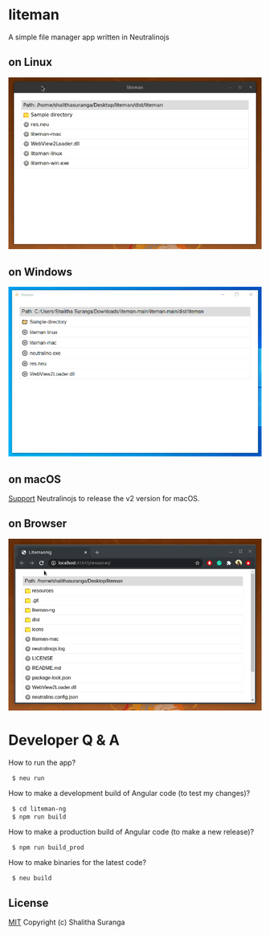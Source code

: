 # liteman
A simple file manager app written in Neutralinojs

## on Linux
![Liteman on Linux](media/liteman_prev_linux.gif)

## on Windows
![Liteman on Linux](media/liteman_prev_windows.gif)

## on macOS
[Support](https://github.com/neutralinojs/v2-specification) Neutralinojs to release the v2 version for macOS.

## on Browser
![Liteman on Browser](media/liteman_prev_web.gif)

# Developer Q & A

How to run the app?

```
 $ neu run
```

How to make a development build of Angular code (to test my changes)?

```
 $ cd liteman-ng
 $ npm run build
```

How to make a production build of Angular code (to make a new release)?

```
 $ npm run build_prod
```

How to make binaries for the latest code?

```
 $ neu build
```

## License

[MIT](LICENSE)
Copyright (c) Shalitha Suranga

